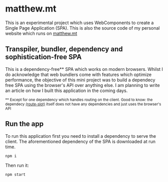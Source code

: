 <!-- @format -->

# matthew.mt

This is an experimental project which uses WebComponents to create a Single Page Application (SPA). This is also the source code of my personal website which runs on [matthew.mt](http://matthew.mt)

## Transpiler, bundler, dependency and sophistication-free SPA

This is a dependency-free\*\* SPA which works on modern browsers. Whilst I do acknowledge that web bundlers come with features which optimize performance, the objective of this mini project was to build a dependecy free SPA using the browser's API over anything else. I am planning to write an article on how I built this application in the coming days.

<sup>\*\* Except for one dependency which handles routing on the client. Good to know: the dependecy [(route-slot)](https://github.com/andreasbm/router-slot) itself does not have any dependencies and just uses the browser's API</sub>

## Run the app

To run this application first you need to install a dependency to serve the client. The aforementioned dependency of the SPA is downloaded at run time.

`npm i`

Then run it:

`npm start`
